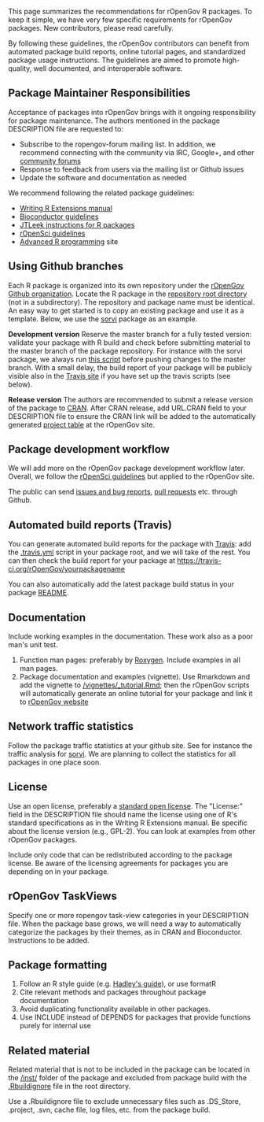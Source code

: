 This page summarizes the recommendations for rOpenGov R packages. To keep it simple, we have very few specific requirements for rOpenGov packages. New contributors, please read carefully. 

By following these guidelines, the rOpenGov contributors can benefit from automated package build reports, online tutorial pages, and standardized package usage instructions. The guidelines are aimed to promote high-quality, well documented, and interoperable software. 


Package Maintainer Responsibilities
------------------------------------------------

Acceptance of packages into rOpenGov brings with it ongoing responsibility for package maintenance. The authors mentioned in the package DESCRIPTION file are requested to:

 * Subscribe to the ropengov-forum mailing list. In addition, we recommend connecting with the community via IRC, Google+, and other [community forums](http://ropengov.github.io/contribute)
 * Response to feedback from users via the mailing list or Github issues
 * Update the software and documentation as needed  


We recommend following the related package guidelines:

  * [Writing R Extensions manual](http://cran.r-project.org/doc/manuals/R-exts.html)
  * [Bioconductor guidelines](http://bioconductor.org/developers/package-guidelines/)
  * [JTLeek instructions for R packages](https://github.com/jtleek/rpackages)
  * [rOpenSci guidelines](https://github.com/ropensci/rOpenSci/wiki/_pages)
  * [Advanced R programming](http://adv-r.had.co.nz/) site


Using Github branches
--------------------------

Each R package is organized into its own repository under the [rOpenGov Github organization](http://github.com/ropengov). Locate the R package in the [repository root directory](https://github.com/rOpenGov/sorvi) (not in a subdirectory). The repository and package name must be identical. An easy way to get started is to copy an existing package and use it as a template. Below, we use the [sorvi](https://github.com/rOpenGov/sorvi) package as an example.  

**Development version** Reserve the master branch for a fully tested version: validate your
package with R build and check before submitting material to the
master branch of the package repository. For instance with the sorvi
package, we always run [this
script](https://github.com/rOpenGov/sorvi/blob/master/inst/extras/build.cran.sh)
before pushing changes to the master branch. With a small delay, the
build report of your package will be publicly visible also in the
[Travis site](https://travis-ci.org/rOpenGov/sorvi) if you have set up
the travis scripts (see below).  

**Release version** The authors are recommended to submit a release version of the package to [CRAN](http://cran.r-project.org/submit.html). After CRAN release, add URL.CRAN field to your DESCRIPTION file to ensure the CRAN link will be added to the automatically generated [project table](http://ropengov.github.io/projects/) at the rOpenGov site.



Package development workflow
-----------------------------------

We will add more on the rOpenGov package development workflow later. Overall, we follow the [rOpenSci guidelines](https://github.com/ropensci/rOpenSci/wiki/rOpenSci-Workflow-Document) but applied to the rOpenGov site.  

The public can send [issues and bug reports]((https://github.com/ropengov/sorvi/issues)), [pull requests](https://github.com/louhos/sorvi/) etc. through Github. 



Automated build reports (Travis)
--------------------------

You can generate automated build reports for the package with [Travis](https://travis-ci.org/rOpenGov/sorvi):  add the [.travis.yml](https://github.com/rOpenGov/sorvi/blob/master/.travis.yml) script in your package root, and we will take of the rest. You can then check the build report for your package at https://travis-ci.org/rOpenGov/yourpackagename

You can also automatically add the latest package build status in your package [README](https://github.com/rOpenGov/sorvi/blob/master/README.md).


Documentation
-------------------

Include working examples in the documentation. These work also as a poor man's unit test.

1. Function man pages: preferably by [Roxygen](http://adv-r.had.co.nz/Documenting-functions.html). Include examples in all man pages.
1. Package documentation and examples (vignette). Use Rmarkdown and add the vignette to [/vignettes/<mypackagename>_tutorial.Rmd](https://github.com/rOpenGov/sorvi/blob/master/vignettes/sorvi_tutorial.Rmd); then the rOpenGov scripts will automatically generate an online tutorial for your package and link it to [rOpenGov website](http://ropengov.github.io/projects/) 



Network traffic statistics
----------------------------

Follow the package traffic statistics at your github site. See for instance the traffic analysis for [sorvi](https://github.com/rOpenGov/sorvi/graphs/traffic). We are planning to collect the statistics for all packages in one place soon.


License
-------------------------

Use an open license, preferably a [standard open license](http://wiki.fhcrc.org/bioc/opensource.org). The "License:" field in the DESCRIPTION file should name the license using one of R's standard specifications as in the Writing R Extensions manual. Be specific about the license version (e.g., GPL-2). You can look at examples from other rOpenGov packages.

Include only code that can be redistributed according to the package license. Be aware of the licensing agreements for packages you are depending on in your package. 

rOpenGov TaskViews
-------------------------

Specify one or more ropengov task-view categories in your DESCRIPTION
file. When the package base grows, we will need a way to automatically
categorize the packages by their themes, as in CRAN and
Bioconductor. Instructions to be added.


Package formatting
---------------

1. Follow an R style guide (e.g. [Hadley's guide](http://adv-r.had.co.nz/Style.html)), or use formatR
1. Cite relevant methods and packages throughout package documentation
1. Avoid duplicating functionality available in other packages.
1. Use INCLUDE instead of DEPENDS for packages that provide functions purely for internal use 


Related material
-----------------

Related material that is not to be included in the package can be located in the [/inst/](https://github.com/rOpenGov/sorvi/tree/master/inst/extras) folder of the package and excluded from package build with the [.Rbuildignore](https://github.com/rOpenGov/sorvi/blob/master/.Rbuildignore) file in the root directory.  

Use a .Rbuildignore file to exclude unnecessary files such as .DS_Store, .project, .svn, cache file, log files, etc. from the package build. 
